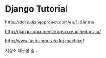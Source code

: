 # Django Tutorial

https://docs.djangoproject.com/en/1.10/intro/

http://django-document-korean.readthedocs.io/

http://www.fastcampus.co.kr/coaching/


저장소 재구성 중...
